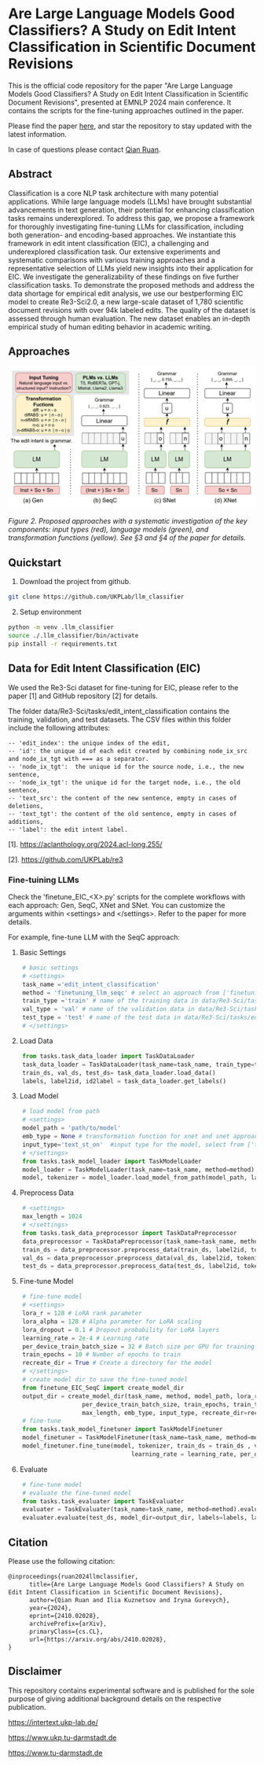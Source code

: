 # Are Large Language Models Good Classifiers? A Study on Edit Intent Classification in Scientific Document Revisions
This is the official code repository for the paper "Are Large Language Models Good Classifiers? A Study on Edit Intent Classification in Scientific Document Revisions", presented at EMNLP 2024 main conference. It contains the scripts for the fine-tuning approaches outlined in the paper.

Please find the paper [here](https://arxiv.org/abs/2410.02028), and star the repository to stay updated with the latest information.

In case of questions please contact [Qian Ruan](mailto:ruan@ukp.tu-darmstadt.de).

## Abstract
Classification is a core NLP task architecture with many potential applications. While large language models (LLMs) have brought substantial advancements in text generation, their potential for enhancing classification tasks remains underexplored. To address this gap, we propose a framework for thoroughly investigating fine-tuning LLMs for classification, including both generation- and encoding-based approaches. We instantiate this framework in edit intent classification (EIC), a challenging and underexplored classification task. Our extensive experiments and systematic comparisons with various training approaches and a representative selection of LLMs yield new insights into their application for EIC. We investigate the generalizability of these findings on five further classification tasks. To demonstrate the proposed methods and address the data shortage for empirical edit analysis, we use our bestperforming EIC model to create Re3-Sci2.0, a new large-scale dataset of 1,780 scientific document revisions with over 94k labeled edits. The quality of the dataset is assessed through human evaluation. The new dataset enables an in-depth empirical study of human editing behavior in academic writing. 

## Approaches
![](/resource/approaches.png)

*Figure 2. Proposed approaches with a systematic investigation of the key components: input types (red), language models (green), and transformation functions (yellow). See §3 and §4 of the paper for details.*

## Quickstart
1. Download the project from github.
```bash
git clone https://github.com/UKPLab/llm_classifier
```

2. Setup environment
```bash
python -m venv .llm_classifier
source ./.llm_classifier/bin/activate
pip install -r requirements.txt
```   
   
## Data for Edit Intent Classification (EIC)
We used the Re3-Sci dataset for fine-tuning for EIC, please refer to the paper [1] and GitHub repository [2] for details. 

The folder data/Re3-Sci/tasks/edit_intent_classification contains the training, validation, and test datasets. The CSV files within this folder include the following attributes:
``` 
-- 'edit_index': the unique index of the edit,
-- 'id': the unique id of each edit created by combining node_ix_src and node_ix_tgt with === as a separator.
-- 'node_ix_tgt':  the unique id for the source node, i.e., the new sentence,
-- 'node_ix_tgt': the unique id for the target node, i.e., the old sentence,
-- 'text_src': the content of the new sentence, empty in cases of deletions,
-- 'text_tgt': the content of the old sentence, empty in cases of additions,
-- 'label': the edit intent label.
``` 
[1]. https://aclanthology.org/2024.acl-long.255/

[2]. https://github.com/UKPLab/re3
### Fine-tuining LLMs
Check the 'finetune_EIC_\<X\>.py' scripts for the complete workflows with each approach: Gen, SeqC, XNet and SNet. You can customize the arguments within \<settings\> and \</settings\>. Refer to the paper for more details.

For example, fine-tune LLM with the SeqC approach:

1. Basic Settings

```python
    # basic settings
    # <settings>
    task_name ='edit_intent_classification'
    method = 'finetuning_llm_seqc' # select an approach from ['finetuning_llm_gen','finetuning_llm_seqc', 'finetuning_llm_snet', 'finetuning_llm_xnet']
    train_type ='train' # name of the training data in data/Re3-Sci/tasks/edit_intent_classification
    val_type = 'val' # name of the validation data in data/Re3-Sci/tasks/edit_intent_classification
    test_type = 'test' # name of the test data in data/Re3-Sci/tasks/edit_intent_classification
    # </settings>
```
2. Load Data

```python
    from tasks.task_data_loader import TaskDataLoader
    task_data_loader = TaskDataLoader(task_name=task_name, train_type=train_type, val_type=val_type, test_type=test_type)
    train_ds, val_ds, test_ds= task_data_loader.load_data()
    labels, label2id, id2label = task_data_loader.get_labels()
```

3. Load Model

```python
    # load model from path
    # <settings>
    model_path = 'path/to/model'
    emb_type = None # transformation function for xnet and snet approaches, select from [''diff', diffABS', 'n-diffABS', 'n-o', 'n-diffABS-o'], None for SeqC and Gen
    input_type='text_st_on'  #input type for the model, select from ['text_nl_on', 'text_st_on', 'inst_text_st_on', 'inst_text_nl_on'] for natural language input, structured input, instruction + structured input,  instruction + natural language input, respectively
    # </settings>
    from tasks.task_model_loader import TaskModelLoader
    model_loader = TaskModelLoader(task_name=task_name, method=method).model_loader
    model, tokenizer = model_loader.load_model_from_path(model_path, labels=labels, label2id=label2id, id2label=id2label, emb_type=emb_type, input_type=input_type)
```
4. Preprocess Data

```python
    # <settings>
    max_length = 1024
    # </settings>
    from tasks.task_data_preprocessor import TaskDataPreprocessor
    data_preprocessor = TaskDataPreprocessor(task_name=task_name, method=method).data_preprocessor
    train_ds = data_preprocessor.preprocess_data(train_ds, label2id, tokenizer, max_length=max_length, input_type=input_type)
    val_ds = data_preprocessor.preprocess_data(val_ds, label2id, tokenizer, max_length=max_length, input_type=input_type)
    test_ds = data_preprocessor.preprocess_data(test_ds, label2id, tokenizer, max_length=max_length, input_type=input_type)
```
5. Fine-tune Model

```python
    # fine-tune model
    # <settings>
    lora_r = 128 # LoRA rank parameter
    lora_alpha = 128 # Alpha parameter for LoRA scaling
    lora_dropout = 0.1 # Dropout probability for LoRA layers
    learning_rate = 2e-4 # Learning rate
    per_device_train_batch_size = 32 # Batch size per GPU for training 
    train_epochs = 10 # Number of epochs to train
    recreate_dir = True # Create a directory for the model
    # </settings>
    # create model dir to save the fine-tuned model
    from finetune_EIC_SeqC import create_model_dir
    output_dir = create_model_dir(task_name, method, model_path, lora_r, lora_alpha, lora_dropout, learning_rate, 
                     per_device_train_batch_size, train_epochs, train_type, test_type,
                     max_length, emb_type, input_type, recreate_dir=recreate_dir)
    # fine-tune
    from tasks.task_model_finetuner import TaskModelFinetuner
    model_finetuner = TaskModelFinetuner(task_name=task_name, method=method).model_finetuner
    model_finetuner.fine_tune(model, tokenizer, train_ds = train_ds , val_ds = val_ds,  lora_r = lora_r, lora_alpha = lora_alpha, lora_dropout = lora_dropout,
                                   learning_rate = learning_rate, per_device_train_batch_size = per_device_train_batch_size, train_epochs = train_epochs, output_dir = output_dir)
```
6. Evaluate

```python
    # fine-tune model
    # evaluate the fine-tuned model
    from tasks.task_evaluater import TaskEvaluater
    evaluater = TaskEvaluater(task_name=task_name, method=method).evaluater
    evaluater.evaluate(test_ds, model_dir=output_dir, labels=labels, label2id=label2id, id2label=id2label, emb_type=emb_type, input_type=input_type, response_key=response_key)
```

## Citation

Please use the following citation:

```
@inproceedings{ruan2024llmclassifier,
      title={Are Large Language Models Good Classifiers? A Study on Edit Intent Classification in Scientific Document Revisions}, 
      author={Qian Ruan and Ilia Kuznetsov and Iryna Gurevych},
      year={2024},
      eprint={2410.02028},
      archivePrefix={arXiv},
      primaryClass={cs.CL},
      url={https://arxiv.org/abs/2410.02028}, 
}
```

## Disclaimer
This repository contains experimental software and is published for the sole purpose of giving additional background details on the respective publication.

<https://intertext.ukp-lab.de/>

<https://www.ukp.tu-darmstadt.de>

<https://www.tu-darmstadt.de>
